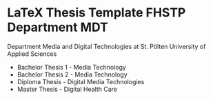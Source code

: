 LaTeX Thesis Template FHSTP Department MDT
==========================================

Department Media and Digital Technologies at St. Pölten University of Applied Sciences

* Bachelor Thesis 1 - Media Technology
* Bachelor Thesis 2 - Media Technology
* Diploma Thesis - Digital Media Technologies
* Master Thesis - Digital Health Care
